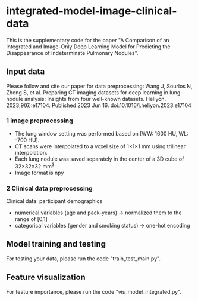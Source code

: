 # integrated-model-image-clinical-data
This is the supplementary code for the paper "A Comparison of an Integrated and Image-Only Deep Learning Model for Predicting the Disappearance of Indeterminate Pulmonary Nodules".

## Input data
Please follow and cite our paper for data preprocessing: Wang J, Sourlos N, Zheng S, et al. Preparing CT imaging datasets for deep learning in lung nodule analysis: Insights from four well-known datasets. Heliyon. 2023;9(6):e17104. Published 2023 Jun 16. doi:10.1016/j.heliyon.2023.e17104

### 1 image preprocessing 
- The lung window setting was performed based on [WW: 1600 HU, WL: -700 HU].
- CT scans were interpolated to a voxel size of 1×1×1 mm using trilinear interpolation.
- Each lung nodule was saved separately in the center of a 3D cube of 32×32×32 mm<sup>3</sup>.
- Image format is npy

### 2 Clinical data preprocessing
Clinical data: participant demographics  
- numerical variables (age and pack-years) -> normalized them to the range of [0,1]
- categorical variables (gender and smoking status) -> one-hot encoding

## Model training and testing
For testing your data, please run the code "train_test_main.py".

## Feature visualization
For feature importance, please run the code "vis_model_integrated.py".




